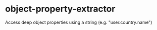 # object-property-extractor
Access deep object properties using a string (e.g. "user.country.name")
